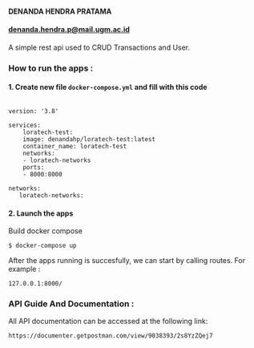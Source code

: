 #### DENANDA HENDRA PRATAMA

#### denanda.hendra.p@mail.ugm.ac.id

A simple rest api used to CRUD Transactions and User.

### How to run the apps :

#### 1. Create new file `docker-compose.yml` and fill with this code

```

version: '3.8'

services:
    loratech-test:
    image: denandahp/loratech-test:latest
    container_name: loratech-test
    networks:
    - loratech-networks
    ports:
    - 8000:8000

networks:
   loratech-networks:
```

#### 2. Launch the apps

Build docker compose

```
$ docker-compose up
```

After the apps running is succesfully, we can start by calling routes. For example :

```
127.0.0.1:8000/
```

### API Guide And Documentation :

All API documentation can be accessed at the following link:

```
https://documenter.getpostman.com/view/9038393/2s8YzZQej7
```
